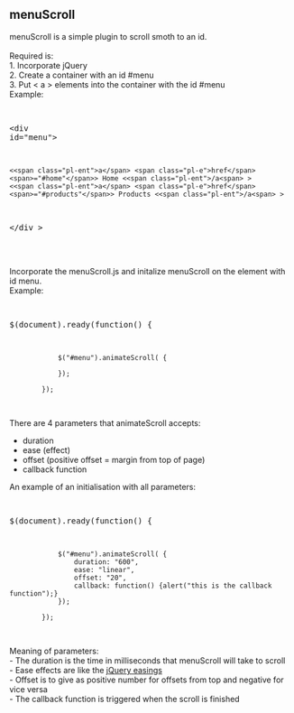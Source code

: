 <h2>menuScroll</h2>

<div>menuScroll is a simple plugin to scroll smoth to an id.</div>

<br>

<div>Required is:</div>

<div>1. Incorporate jQuery </div>
<div>2. Create a container with an id #menu<div>
<div>3. Put <&nbsp;a&nbsp;> elements into the container with the id #menu </div>
<div>Example:</div>
<div class="highlight highlight-text-html-basic">
<pre>

<<span class="pl-ent">div</span> <span class="pl-e">id</span><span>="menu"</span>>

    <<span class="pl-ent">a</span> <span class="pl-e">href</span><span>="#home"</span>> Home <<span class="pl-ent">/a<span> >
    <<span class="pl-ent">a</span> <span class="pl-e">href</span><span>="#products"</span>> Products <<span class="pl-ent">/a<span> >

<<span class="pl-ent">/div</span> >

</pre>
</div>
<br>

<div>Incorporate the menuScroll.js and initalize menuScroll on the element with id menu.</div>

<div>Example:</div>

<div class="highlight highlight-text-html-basic">
<pre>

$(document).ready(function() {
	
                $("#menu").animateScroll( {
                    
                });
                
            });

</pre>
</div>

<div>There are 4 parameters that animateScroll accepts:</div>

<ul>
<li>duration</li>
<li>ease (effect)</li>
<li>offset (positive offset = margin from top of page)</li>
<li>callback function</li>
</ul>

<div>An example of an initialisation with all parameters:</div>


<div class="highlight highlight-text-html-basic">
<pre>

$(document).ready(function() {
	
                $("#menu").animateScroll( {
                    duration: "600",
                    ease: "linear",
                    offset: "20",
                    callback: function() {alert("this is the callback function");}
                });
                
            });

</pre>
</div>

<div>Meaning of parameters:</div>

<div>- The duration is the time in milliseconds that menuScroll will take to scroll</div>
<div>- Ease effects are like the <a href="https://jqueryui.com/easing/" target="_blank">jQuery easings</a></div>
<div>- Offset is to give as positive number for offsets from top and negative for vice versa</div>
<div>- The callback function is triggered when the scroll is finished</div>